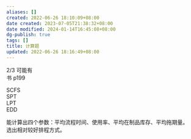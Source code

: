 ```yaml
---
aliases: []
created: 2022-06-26 18:10:09+08:00
date created: 2023-07-05T21:38:32+08:00
date modified: 2024-01-14T16:45:08+08:00
dg-publish: true
tags: []
title: 计算题
updated: 2022-06-26 18:16:49+08:00
---
```


2/3 可能有  
书 p199

SCFS  
SPT  
LPT  
EDD

能计算出四个参数：平均流程时间、使用率、平均在制品库存、平均拖期量。  
选出相对较好排程方式。